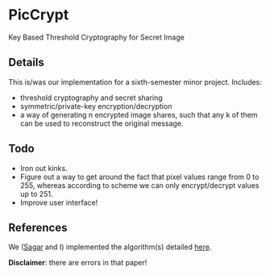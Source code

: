 # PicCrypt
Key Based Threshold Cryptography for Secret Image

## Details
This is/was our implementation for a sixth-semester minor project. Includes:
* threshold cryptography and secret sharing
* symmetric/private-key encryption/decryption
* a way of generating n encrypted image shares, such that any k of them can be used to reconstruct the original message.

## Todo
* Iron out kinks.
* Figure out a way to get around the fact that pixel values range from 0 to 255, whereas according to scheme we can only encrypt/decrypt values up to 251.
* Improve user interface!

## References
We ([Sagar](https://github.com/gitsagar) and I) implemented the algorithm(s) detailed [here](https://www.researchgate.net/profile/Prabir_Naskar2/publication/280611285_A_Key_Based_Secure_Threshold_Cryptography_for_Secret_Image/links/55beed0908ae092e96651821.pdf).

**Disclaimer**: there are errors in that paper!

